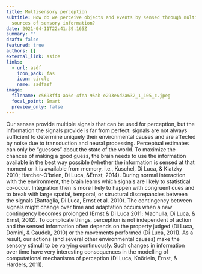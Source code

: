 ```yaml
---
title: Multisensory perception
subtitle: How do we perceive objects and events by sensed through multiple
  sources of sensory information?
date: 2021-04-11T22:41:39.165Z
summary: ""
draft: false
featured: true
authors: []
external_link: aside
links:
  - url: asdf
    icon_pack: fas
    icon: circle
    name: sadfasf
image:
  filename: c5693ff4-aa6e-4fea-95ab-e293e6d2a632_1_105_c.jpeg
  focal_point: Smart
  preview_only: false
---
```

Our senses provide multiple signals that can be used for perception, but the information the signals provide is far from perfect: signals are not always sufficient to determine uniquely their environmental causes and are affected by noise due to transduction and neural processing. Perceptual estimates can only be “guesses” about the state of the world. 
To maximize the chances of making a good guess, the brain needs to use the information available in the best way possible (whether the information is sensed at that moment or it is available from memory, i.e., Kuschel, Di Luca, & Klatzky 2010; Harcher-O’brien, Di Luca, &Ernst, 2014). During normal interaction with the environment, the brain learns which signals are likely to statistical co-occur. Integration then is more likely to happen with congruent cues and to break with large spatial, temporal, or structural discrepancies between the signals (Battaglia, Di Luca, Ernst et al. 2010). The contingency between signals might change over time and adaptation occurs when a new contingency becomes prolonged (Ernst & Di Luca 2011; Machulla, Di Luca, & Ernst, 2012).
To complicate things, perception is not independent of action and the sensed information often depends on the property judged (Di Luca, Domini, & Caudek, 2010) or the movements performed (Di Luca, 2011). As a result, our actions (and several other environmental causes) make the sensory stimuli to be varying continuously. Such changes in information over time have very interesting consequences in the modelling of computational mechanisms of perception (Di Luca, Knörlein, Ernst, & Harders, 2011).
